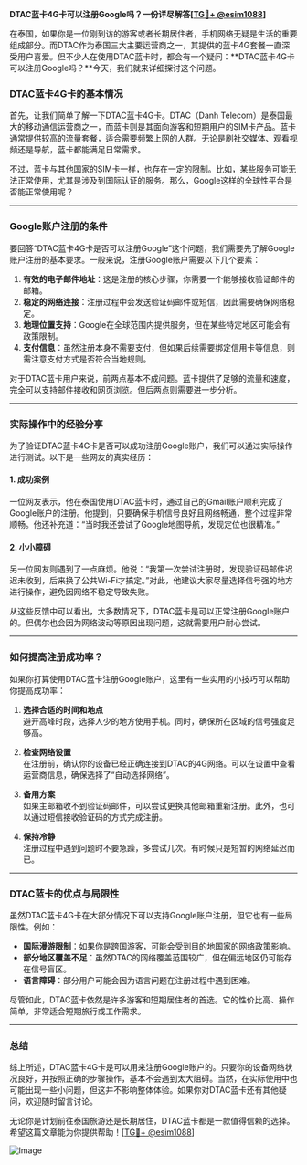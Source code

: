 **DTAC蓝卡4G卡可以注册Google吗？一份详尽解答[[TG💪+ @esim1088](https://t.me/s/esim1088)]**

在泰国，如果你是一位刚到访的游客或者长期居住者，手机网络无疑是生活的重要组成部分。而DTAC作为泰国三大主要运营商之一，其提供的蓝卡4G套餐一直深受用户喜爱。但不少人在使用DTAC蓝卡时，都会有一个疑问：**DTAC蓝卡4G卡可以注册Google吗？**今天，我们就来详细探讨这个问题。

### DTAC蓝卡4G卡的基本情况

首先，让我们简单了解一下DTAC蓝卡4G卡。DTAC（Danh Telecom）是泰国最大的移动通信运营商之一，而蓝卡则是其面向游客和短期用户的SIM卡产品。蓝卡通常提供较高的流量套餐，适合需要频繁上网的人群。无论是刷社交媒体、观看视频还是导航，蓝卡都能满足日常需求。

不过，蓝卡与其他国家的SIM卡一样，也存在一定的限制。比如，某些服务可能无法正常使用，尤其是涉及到国际认证的服务。那么，Google这样的全球性平台是否能正常使用呢？

---

### Google账户注册的条件

要回答“DTAC蓝卡4G卡是否可以注册Google”这个问题，我们需要先了解Google账户注册的基本要求。一般来说，注册Google账户需要以下几个要素：

1. **有效的电子邮件地址**：这是注册的核心步骤，你需要一个能够接收验证邮件的邮箱。
2. **稳定的网络连接**：注册过程中会发送验证码邮件或短信，因此需要确保网络稳定。
3. **地理位置支持**：Google在全球范围内提供服务，但在某些特定地区可能会有政策限制。
4. **支付信息**：虽然注册本身不需要支付，但如果后续需要绑定信用卡等信息，则需注意支付方式是否符合当地规则。

对于DTAC蓝卡用户来说，前两点基本不成问题。蓝卡提供了足够的流量和速度，完全可以支持邮件接收和网页浏览。但后两点则需要进一步分析。

---

### 实际操作中的经验分享

为了验证DTAC蓝卡4G卡是否可以成功注册Google账户，我们可以通过实际操作进行测试。以下是一些网友的真实经历：

#### 1. 成功案例
一位网友表示，他在泰国使用DTAC蓝卡时，通过自己的Gmail账户顺利完成了Google账户的注册。他提到，只要确保手机信号良好且网络畅通，整个过程非常顺畅。他还补充道：“当时我还尝试了Google地图导航，发现定位也很精准。”

#### 2. 小小障碍
另一位网友则遇到了一点麻烦。他说：“我第一次尝试注册时，发现验证码邮件迟迟未收到，后来换了公共Wi-Fi才搞定。”对此，他建议大家尽量选择信号强的地方进行操作，避免因网络不稳定导致失败。

从这些反馈中可以看出，大多数情况下，DTAC蓝卡是可以正常注册Google账户的。但偶尔也会因为网络波动等原因出现问题，这就需要用户耐心尝试。

---

### 如何提高注册成功率？

如果你打算使用DTAC蓝卡注册Google账户，这里有一些实用的小技巧可以帮助你提高成功率：

1. **选择合适的时间和地点**  
   避开高峰时段，选择人少的地方使用手机。同时，确保所在区域的信号强度足够高。

2. **检查网络设置**  
   在注册前，确认你的设备已经正确连接到DTAC的4G网络。可以在设置中查看运营商信息，确保选择了“自动选择网络”。

3. **备用方案**  
   如果主邮箱收不到验证码邮件，可以尝试更换其他邮箱重新注册。此外，也可以通过短信接收验证码的方式完成注册。

4. **保持冷静**  
   注册过程中遇到问题时不要急躁，多尝试几次。有时候只是短暂的网络延迟而已。

---

### DTAC蓝卡的优点与局限性

虽然DTAC蓝卡4G卡在大部分情况下可以支持Google账户注册，但它也有一些局限性。例如：

- **国际漫游限制**：如果你是跨国游客，可能会受到目的地国家的网络政策影响。
- **部分地区覆盖不足**：虽然DTAC的网络覆盖范围较广，但在偏远地区仍可能存在信号盲区。
- **语言障碍**：部分用户可能会因为语言问题在注册过程中遇到困难。

尽管如此，DTAC蓝卡依然是许多游客和短期居住者的首选。它的性价比高、操作简单，非常适合短期旅行或工作需求。

---

### 总结

综上所述，DTAC蓝卡4G卡是可以用来注册Google账户的。只要你的设备网络状况良好，并按照正确的步骤操作，基本不会遇到太大阻碍。当然，在实际使用中也可能出现一些小问题，但这并不影响整体体验。如果你对DTAC蓝卡还有其他疑问，欢迎随时留言讨论。

无论你是计划前往泰国旅游还是长期居住，DTAC蓝卡都是一款值得信赖的选择。希望这篇文章能为你提供帮助！[[TG💪+ @esim1088](https://t.me/s/esim1088)]

![Image](https://i.postimg.cc/4NQfJmqS/Snipaste-2025-05-13-00-14-12.png)
